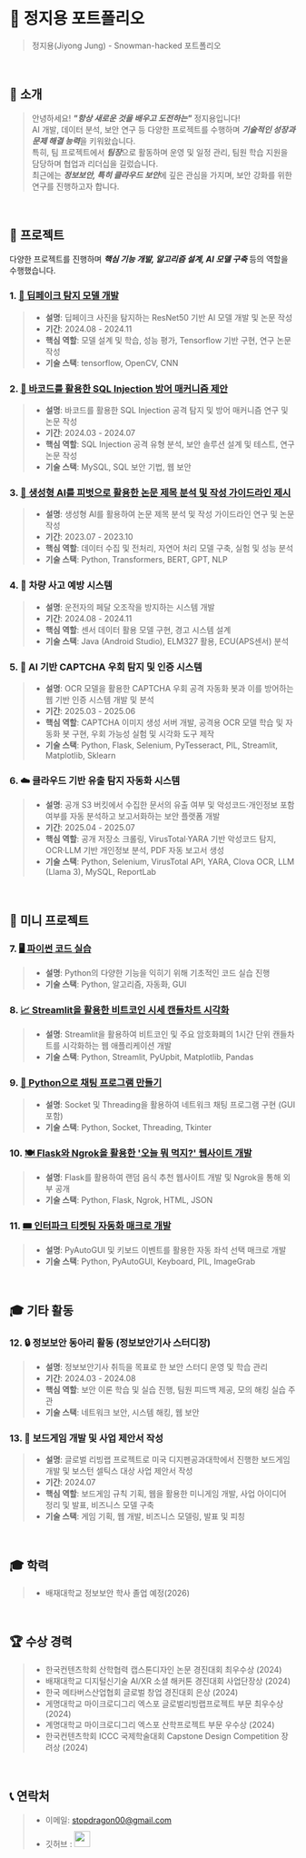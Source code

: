 # 📜 정지용 포트폴리오

> 정지용(Jiyong Jung) - Snowman-hacked 포트폴리오

<br />

## 👋 소개

> 안녕하세요! ***"항상 새로운 것을 배우고 도전하는"*** 정지용입니다!  
> AI 개발, 데이터 분석, 보안 연구 등 다양한 프로젝트를 수행하며 ***기술적인 성장과 문제 해결 능력***을 키워왔습니다.  
> 특히, 팀 프로젝트에서 ***팀장***으로 활동하며 운영 및 일정 관리, 팀원 학습 지원을 담당하며 협업과 리더십을 길렀습니다.  
> 최근에는 ***정보보안, 특히 클라우드 보안***에 깊은 관심을 가지며, 보안 강화를 위한 연구를 진행하고자 합니다.

<br />

## 📝 프로젝트
다양한 프로젝트를 진행하며 ***핵심 기능 개발, 알고리즘 설계, AI 모델 구축*** 등의 역할을 수행했습니다.

### 1. [🎥 딥페이크 탐지 모델 개발](https://www.dbpia.co.kr/journal/articleDetail?nodeId=NODE12050303)
> - **설명**: 딥페이크 사진을 탐지하는 ResNet50 기반 AI 모델 개발 및 논문 작성
> - **기간**: 2024.08 - 2024.11
> - **핵심 역할**: 모델 설계 및 학습, 성능 평가, Tensorflow 기반 구현, 연구 논문 작성
> - **기술 스택**: tensorflow, OpenCV, CNN

### 2. [🔐 바코드를 활용한 SQL Injection 방어 매커니즘 제안](https://www.dbpia.co.kr/journal/articleDetail?nodeId=NODE11797019)
> - **설명**: 바코드를 활용한 SQL Injection 공격 탐지 및 방어 매커니즘 연구 및 논문 작성
> - **기간**: 2024.03 - 2024.07
> - **핵심 역할**: SQL Injection 공격 유형 분석, 보안 솔루션 설계 및 테스트, 연구 논문 작성
> - **기술 스택**: MySQL, SQL 보안 기법, 웹 보안

### 3. [📄 생성형 AI를 피벗으로 활용한 논문 제목 분석 및 작성 가이드라인 제시](https://www.dbpia.co.kr/journal/articleDetail?nodeId=NODE11554888)
> - **설명**: 생성형 AI를 활용하여 논문 제목 분석 및 작성 가이드라인 연구 및 논문 작성
> - **기간**: 2023.07 - 2023.10
> - **핵심 역할**: 데이터 수집 및 전처리, 자연어 처리 모델 구축, 실험 및 성능 분석
> - **기술 스택**: Python, Transformers, BERT, GPT, NLP

### 4. 🚗 차량 사고 예방 시스템
> - **설명**: 운전자의 페달 오조작을 방지하는 시스템 개발
> - **기간**: 2024.08 - 2024.11
> - **핵심 역할**: 센서 데이터 활용 모델 구현, 경고 시스템 설계
> - **기술 스택**: Java (Android Studio), ELM327 활용, ECU(APS센서) 분석

### 5. 🔐 AI 기반 CAPTCHA 우회 탐지 및 인증 시스템
> - **설명**: OCR 모델을 활용한 CAPTCHA 우회 공격 자동화 봇과 이를 방어하는 웹 기반 인증 시스템 개발 및 분석
> - **기간**: 2025.03 - 2025.06
> - **핵심 역할**: CAPTCHA 이미지 생성 서버 개발, 공격용 OCR 모델 학습 및 자동화 봇 구현, 우회 가능성 실험 및 시각화 도구 제작
> - **기술 스택**: Python, Flask, Selenium, PyTesseract, PIL, Streamlit, Matplotlib, Sklearn

### 6. ☁️ 클라우드 기반 유출 탐지 자동화 시스템
> - **설명**: 공개 S3 버킷에서 수집한 문서의 유출 여부 및 악성코드·개인정보 포함 여부를 자동 분석하고 보고서화하는 보안 플랫폼 개발
> - **기간**: 2025.04 - 2025.07
> - **핵심 역할**: 공개 저장소 크롤링, VirusTotal·YARA 기반 악성코드 탐지, OCR·LLM 기반 개인정보 분석, PDF 자동 보고서 생성
> - **기술 스택**: Python, Selenium, VirusTotal API, YARA, Clova OCR, LLM (Llama 3), MySQL, ReportLab
<br />

## 🎯 미니 프로젝트
### 7. [🖥 파이썬 코드 실습](https://github.com/snowman-hacked/pythonMiniProject)
> - **설명**: Python의 다양한 기능을 익히기 위해 기초적인 코드 실습 진행  
> - **기술 스택**: Python, 알고리즘, 자동화, GUI  

### 8. [📈 Streamlit을 활용한 비트코인 시세 캔들차트 시각화](https://github.com/snowman-hacked/Streamlit)
> - **설명**: Streamlit을 활용하여 비트코인 및 주요 암호화폐의 1시간 단위 캔들차트를 시각화하는 웹 애플리케이션 개발
> - **기술 스택**: Python, Streamlit, PyUpbit, Matplotlib, Pandas

### 9. [💬 Python으로 채팅 프로그램 만들기](https://github.com/snowman-hacked/PyChat)
> - **설명**: Socket 및 Threading을 활용하여 네트워크 채팅 프로그램 구현 (GUI 포함)
> - **기술 스택**: Python, Socket, Threading, Tkinter

### 10. [🍽 Flask와 Ngrok을 활용한 '오늘 뭐 먹지?' 웹사이트 개발](https://github.com/snowman-hacked/FoodRecommand)
> - **설명**: Flask를 활용하여 랜덤 음식 추천 웹사이트 개발 및 Ngrok을 통해 외부 공개
> - **기술 스택**: Python, Flask, Ngrok, HTML, JSON

### 11. [🎟 인터파크 티켓팅 자동화 매크로 개발 ](https://github.com/snowman-hacked/TicketingMacro)
> - **설명**: PyAutoGUI 및 키보드 이벤트를 활용한 자동 좌석 선택 매크로 개발  
> - **기술 스택**: Python, PyAutoGUI, Keyboard, PIL, ImageGrab  

<br />

## 🎓 기타 활동

### 12. 🔒 정보보안 동아리 활동 (정보보안기사 스터디장)
> - **설명**: 정보보안기사 취득을 목표로 한 보안 스터디 운영 및 학습 관리
> - **기간**: 2024.03 - 2024.08
> - **핵심 역할**: 보안 이론 학습 및 실습 진행, 팀원 피드백 제공, 모의 해킹 실습 주관
> - **기술 스택**: 네트워크 보안, 시스템 해킹, 웹 보안

### 13. 🎲 보드게임 개발 및 사업 제안서 작성
> - **설명**: 글로벌 리빙랩 프로젝트로 미국 디지펜공과대학에서 진행한 보드게임 개발 및 보스턴 셀틱스 대상 사업 제안서 작성
> - **기간**: 2024.07
> - **핵심 역할**: 보드게임 규칙 기획, 웹을 활용한 미니게임 개발, 사업 아이디어 정리 및 발표, 비즈니스 모델 구축
> - **기술 스택**: 게임 기획, 웹 개발, 비즈니스 모델링, 발표 및 피칭

<br />

## 🎓 학력

> - 배재대학교 정보보안 학사 졸업 예정(2026)

<br />

## 🏆 수상 경력

> - 한국컨텐츠학회 산학협력 캡스톤디자인 논문 경진대회 최우수상 (2024)
> - 배재대학교 디지털신기술 AI/XR 소셜 해커톤 경진대회 사업단장상 (2024)
> - 한국 메타버스산업협회 글로벌 창업 경진대회 은상 (2024)
> - 게명대학교 마이크로디그리 엑스포 글로벌리빙랩프로젝트 부문 최우수상 (2024)
> - 계명대학교 마이크로디그리 엑스포 산학프로젝트 부문 우수상 (2024)
> - 한국컨텐츠학회 ICCC 국제학술대회 Capstone Design Competition 장려상 (2024)

<br />

## 📞 연락처
> - 이메일: stopdragon00@gmail.com
> - 깃허브 : <a href="https://github.com/snowman-hacked"><img src="https://user-images.githubusercontent.com/68724828/185908612-22f4d219-78a7-4de7-bb02-deecaa63bffa.png" height="28px" style="margin-top: 10px" /></a>
